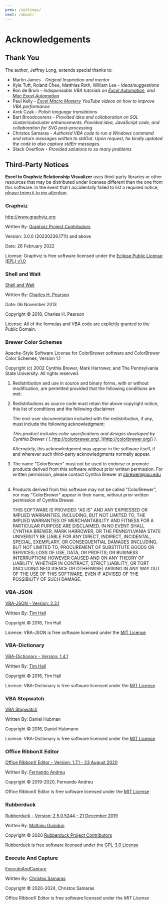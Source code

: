 ```yaml
---
prev: /settings/
next: /about/
---
```


# Acknowledgements

## Thank You

The author, Jeffrey Long, extends special thanks to:

- Martin James - _Original Inspiration and mentor_
- Kyle Tuft, Roland Chee, Matthias Roth, William Lee - _Ideas/suggestions_
- Ron de Bruin - _Indispensable VBA tutorials on_ [_Excel Automation_](https://www.rondebruin.nl/index.htm)_, and_ [_Mac Excel Automation_](https://macexcel.com/)
- Paul Kelly - [_Excel Macro Mastery_](https://www.youtube.com/user/KKWin31/about?app=desktop) _YouTube videos on how to improve VBA performance_
- Arek Czak - _Polish language translations_
- Bart Broodcoorens - _Provided idea and collaboration on SQL cluster/subcluster enhancements. Provided idea, JavaScript code, and collaboration for SVG post-processing_
- Christos Samaras - _Authored VBA code to run a Windows command and return messages written to stdOut. Upon request, he kindly updated the code to also capture stdErr messages._
- Stack Overflow - _Provided solutions to so many problems_

## Third-Party Notices

**Excel to Graphviz Relationship Visualizer** uses third-party libraries or other resources that may be distributed under licenses different than the one from this software. In the event that I accidentally failed to list a required notice, [please bring it to my attention](mailto:relationship.visualizer@gmail.com).

### Graphviz

<http://www.graphviz.org>

Written By: [Graphviz Project Contributors](http://www.graphviz.org/credits/)

Version: 3.0.0 (20220226.1711) and above

Date: 26 February 2022

License: Graphviz is free software licensed under the [Eclipse Public License (EPL) v1.0](https://graphviz.org/license/)

### Shell and Wait

[Shell and Wait](http://www.cpearson.com/excel/ShellAndWait.aspx)

Written By: [Charles H. Pearson](http://www.cpearson.com/Contact.aspx)

Date: 06 November 2013

Copyright © 2018, Charles H. Pearson

License: All of the formulas and VBA code are explicitly granted to the Public Domain.

### Brewer Color Schemes

Apache-Style Software License for ColorBrewer software and ColorBrewer Color Schemes, Version 1.1

Copyright (c) 2002 Cynthia Brewer, Mark Harrower, and The Pennsylvania State University. All rights reserved.

1.  Redistribution and use in source and binary forms, with or without modification, are permitted provided that the following conditions are met:
2.  Redistributions as source code must retain the above copyright notice, this list of conditions and the following disclaimer.

    The end-user documentation included with the redistribution, if any, must include the following acknowledgment:

    _This product includes color specifications and designs developed by Cynthia Brewer (_ [_http://colorbrewer.org/_](http://colorbrewer.org/) _)._

    Alternately, this acknowledgment may appear in the software itself, if and wherever such third-party acknowledgments normally appear.

3.  The name "ColorBrewer" must not be used to endorse or promote products derived from this software without prior written permission. For written permission, please contact Cynthia Brewer at [cbrewer@psu.edu](mailto:cbrewer@psu.edu) .
4.  Products derived from this software may not be called "ColorBrewer", nor may "ColorBrewer" appear in their name, without prior written permission of Cynthia Brewer.

    THIS SOFTWARE IS PROVIDED "AS IS" AND ANY EXPRESSED OR IMPLIED WARRANTIES, INCLUDING, BUT NOT LIMITED TO, THE IMPLIED WARRANTIES OF MERCHANTABILITY AND FITNESS FOR A PARTICULAR PURPOSE ARE DISCLAIMED. IN NO EVENT SHALL CYNTHIA BREWER, MARK HARROWER, OR THE PENNSYLVANIA STATE UNIVERSITY BE LIABLE FOR ANY DIRECT, INDIRECT, INCIDENTAL, SPECIAL, EXEMPLARY, OR CONSEQUENTIAL DAMAGES (INCLUDING, BUT NOT LIMITED TO, PROCUREMENT OF SUBSTITUTE GOODS OR SERVICES; LOSS OF USE, DATA, OR PROFITS; OR BUSINESS INTERRUPTION) HOWEVER CAUSED AND ON ANY THEORY OF LIABILITY, WHETHER IN CONTRACT, STRICT LIABILITY, OR TORT (INCLUDING NEGLIGENCE OR OTHERWISE) ARISING IN ANY WAY OUT OF THE USE OF THIS SOFTWARE, EVEN IF ADVISED OF THE POSSIBILITY OF SUCH DAMAGE.

### VBA-JSON

[VBA-JSON - Version: 2.3.1](https://github.com/VBA-tools/VBA-JSON/)

Written By: [Tim Hall](https://github.com/timhall)

Copyright © 2016, Tim Hall

License: VBA-JSON is free software licensed under the [MIT License](https://github.com/VBA-tools/VBA-JSON/blob/master/LICENSE)

### VBA-Dictionary

[VBA-Dictionary - Version: 1.4.1](https://github.com/VBA-tools/VBA-Dictionary)

Written By: [Tim Hall](https://github.com/timhall)

Copyright © 2016, Tim Hall

License: VBA-Dictionary is free software licensed under the [MIT License](https://github.com/VBA-tools/VBA-JSON/blob/master/LICENSE)

### VBA Stopwatch

[VBA Stopwatch](https://github.com/hubisan/excel-vba-stopwatch.cls)

Written By: Daniel Hubman

Copyright © 2016, Daniel Hubmann

License: VBA-Dictionary is free software licensed under the [MIT License](https://github.com/hubisan/excel-vba-stopwatch.cls/blob/master/LICENSE)

### Office RibbonX Editor

[Office RibbonX Editor - Version: 1.7.1 - 23 August 2020](https://github.com/fernandreu/office-ribbonx-editor)

Written By: [Fernando Andreu](https://github.com/fernandreu)

Copyright © 2019-2020, Fernando Andreu

Office RibbonX Editor is free software licensed under the [MIT License](https://github.com/VBA-tools/VBA-JSON/blob/master/LICENSE)

### Rubberduck

[Rubberduck - Version: 2.5.0.5244 - 21 December 2019](https://rubberduckvba.com/)

Written By: [Mathieu Guindon](https://rubberduckvba.com/About)

Copyright © 2020 [Rubberduck Project Contributors](https://rubberduckvba.com/Attributions)

Rubberduck is free software licensed under the [GPL-3.0 License](https://github.com/rubberduck-vba/Rubberduck/blob/next/LICENSE)

### Execute And Capture

[ExecuteAndCapture](https://myengineeringworld.net/2020/01/call-csharp-console-app-vba.html#ExecuteAndCapture)

Written By: [Christos Samaras](https://myengineeringworld.net/2011/05/welcome.html)

Copyright © 2020-2024, Christos Samaras

Office RibbonX Editor is free software licensed under the *MIT License*
